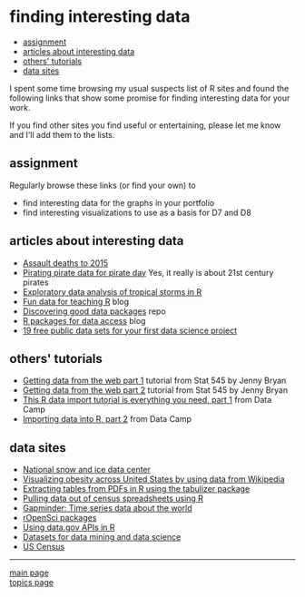 finding interesting data
================

-   [assignment](#assignment)
-   [articles about interesting data](#articles-about-interesting-data)
-   [others' tutorials](#others-tutorials)
-   [data sites](#data-sites)

I spent some time browsing my usual suspects list of R sites and found the following links that show some promise for finding interesting data for your work.

If you find other sites you find useful or entertaining, please let me know and I'll add them to the lists.

assignment
----------

Regularly browse these links (or find your own) to

-   find interesting data for the graphs in your portfolio
-   find interesting visualizations to use as a basis for D7 and D8

articles about interesting data
-------------------------------

-   [Assault deaths to 2015](https://kieranhealy.org/blog/archives/2017/10/02/assault-deaths-to-2015/)
-   [Pirating pirate data for pirate day](http://blog.revolutionanalytics.com/2017/09/pirating-pirate-data-for-pirate-day.html) Yes, it really is about 21st century pirates
-   [Exploratory data analysis of tropical storms in R](https://www.stoltzmaniac.com/exploratory-data-analysis-of-tropical-storms-in-r/)
-   [Fun data for teaching R](https://bartomeuslab.com/2016/01/21/fun-data-for-teaching-r/) blog
-   [Discovering good data packages](https://ropenscilabs.github.io/data-packages/) repo
-   [R packages for data access](http://blog.revolutionanalytics.com/2016/08/r-packages-data-access.html) blog
-   [19 free public data sets for your first data science project](https://www.springboard.com/blog/free-public-data-sets-data-science-project/)

others' tutorials
-----------------

-   [Getting data from the web part 1](https://github.com/STAT545-UBC/STAT545-UBC.github.io/blob/master/webdata02_activity.md) tutorial from Stat 545 by Jenny Bryan
-   [Getting data from the web part 2](https://github.com/STAT545-UBC/STAT545-UBC.github.io/blob/master/webdata03_activity.md) tutorial from Stat 545 by Jenny Bryan
-   [This R data import tutorial is everything you need, part 1](https://www.datacamp.com/community/tutorials/r-data-import-tutorial/#gs.DdZtwPI) from Data Camp
-   [Importing data into R, part 2](https://www.datacamp.com/community/tutorials/importing-data-r-part-two#gs.uCsWBZE) from Data Camp

data sites
----------

-   [National snow and ice data center](https://nsidc.org/)
-   [Visualizing obesity across United States by using data from Wikipedia](https://datascienceplus.com/visualizing-obesity-across-united-states-by-using-data-from-wikipedia/)
-   [Extracting tables from PDFs in R using the tabulizer package](https://datascienceplus.com/extracting-tables-from-pdfs-in-r-using-the-tabulizer-package/)
-   [Pulling data out of census spreadsheets using R](https://datascienceplus.com/pulling-data-out-of-census-spreadsheets-using-r/)
-   [Gapminder: Time series data about the world](http://www.gapminder.org/data/)
-   [rOpenSci packages](https://ropensci.org/packages/#data_access)
-   [Using data.gov APIs in R](http://data.library.virginia.edu/using-data-gov-apis-in-r/)
-   [Datasets for data mining and data science](http://www.kdnuggets.com/datasets/index.html)
-   [US Census](https://www.census.gov/data.html)

------------------------------------------------------------------------

[main page](../README.md)<br> [topics page](../README-by-topic.md)
